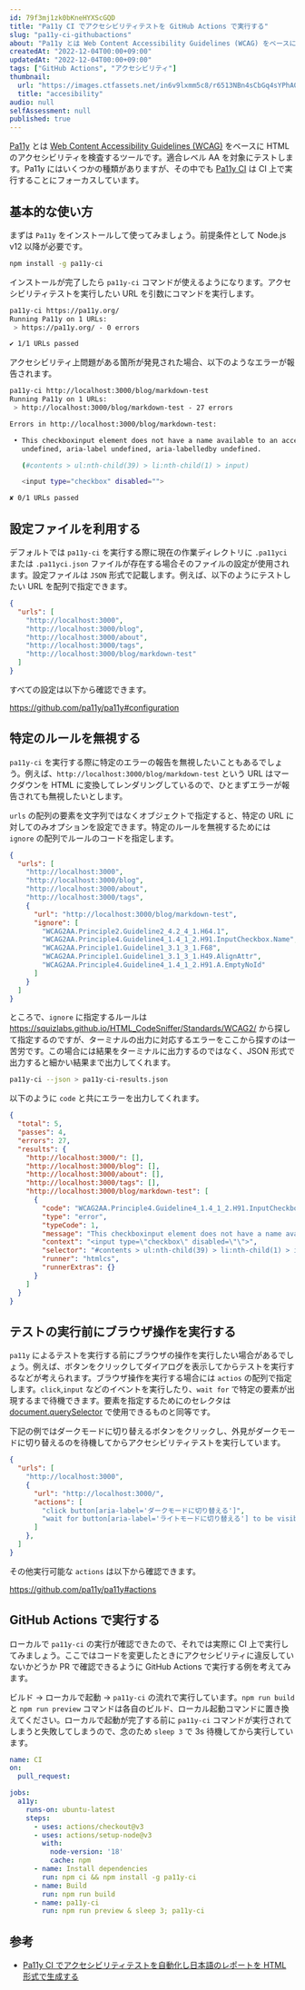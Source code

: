 ```yaml
---
id: 79f3mj1zk0bKneHYXScGQD
title: "Pa11y CI でアクセシビリティテストを GitHub Actions で実行する"
slug: "pa11y-ci-githubactions"
about: "Pa11y とは Web Content Accessibility Guidelines (WCAG) をベースに HTML のアクセシビリティを検査するツールです。適合レベル AA を対象にテストします。Pa11y にはいくつかの種類がありますが、その中でも Pa11y CI は CI 上で実行することにフォーカスしています。"
createdAt: "2022-12-04T00:00+09:00"
updatedAt: "2022-12-04T00:00+09:00"
tags: ["GitHub Actions", "アクセシビリティ"]
thumbnail:
  url: "https://images.ctfassets.net/in6v9lxmm5c8/r6513NBn4sCbGq4sYPhA0/02c228b5c22ce862bbf3c24a62ff86c8/wheelchair-symbol_267f.png"
  title: "accesibility"
audio: null
selfAssessment: null
published: true
---
```

[Pa11y](https://pa11y.org/) とは [Web Content Accessibility Guidelines (WCAG)](https://www.w3.org/WAI/WCAG2AA-Conformance) をベースに HTML のアクセシビリティを検査するツールです。適合レベル AA を対象にテストします。Pa11y にはいくつかの種類がありますが、その中でも [Pa11y CI](https://github.com/pa11y/pa11y-ci) は CI 上で実行することにフォーカスしています。

## 基本的な使い方

まずは `Pa11y` をインストールして使ってみましょう。前提条件として Node.js v12 以降が必要です。

```sh
npm install -g pa11y-ci
```

インストールが完了したら `pa11y-ci` コマンドが使えるようになります。アクセシビリティテストを実行したい URL を引数にコマンドを実行します。

```sh
pa11y-ci https://pa11y.org/
Running Pa11y on 1 URLs:
 > https://pa11y.org/ - 0 errors

✔ 1/1 URLs passed
```

アクセシビリティ上問題がある箇所が発見された場合、以下のようなエラーが報告されます。

```sh
pa11y-ci http://localhost:3000/blog/markdown-test
Running Pa11y on 1 URLs:
 > http://localhost:3000/blog/markdown-test - 27 errors

Errors in http://localhost:3000/blog/markdown-test:

 • This checkboxinput element does not have a name available to an accessibility API. Valid names are: label element, title
   undefined, aria-label undefined, aria-labelledby undefined.

   (#contents > ul:nth-child(39) > li:nth-child(1) > input)

   <input type="checkbox" disabled="">

✘ 0/1 URLs passed
```

## 設定ファイルを利用する

デフォルトでは `pa11y-ci` を実行する際に現在の作業ディレクトリに `.pa11yci` または `.pa11yci.json` ファイルが存在する場合そのファイルの設定が使用されます。設定ファイルは `JSON` 形式で記載します。例えば、以下のようにテストしたい URL を配列で指定できます。

```json:.pa11yci.json
{
  "urls": [
    "http://localhost:3000",
    "http://localhost:3000/blog",
    "http://localhost:3000/about",
    "http://localhost:3000/tags",
    "http://localhost:3000/blog/markdown-test"
  ]
}
```

すべての設定は以下から確認できます。

https://github.com/pa11y/pa11y#configuration

## 特定のルールを無視する

`pa11y-ci` を実行する際に特定のエラーの報告を無視したいこともあるでしょう。例えば、`http://localhost:3000/blog/markdown-test` という URL はマークダウンを HTML に変換してレンダリングしているので、ひとまずエラーが報告されても無視したいとします。

`urls` の配列の要素を文字列ではなくオブジェクトで指定すると、特定の URL に対してのみオプションを設定できます。特定のルールを無視するためには `ignore` の配列でルールのコードを指定します。

```json
{
  "urls": [
    "http://localhost:3000",
    "http://localhost:3000/blog",
    "http://localhost:3000/about",
    "http://localhost:3000/tags",
    {
      "url": "http://localhost:3000/blog/markdown-test",
      "ignore": [
        "WCAG2AA.Principle2.Guideline2_4.2_4_1.H64.1",
        "WCAG2AA.Principle4.Guideline4_1.4_1_2.H91.InputCheckbox.Name",
        "WCAG2AA.Principle1.Guideline1_3.1_3_1.F68",
        "WCAG2AA.Principle1.Guideline1_3.1_3_1.H49.AlignAttr",
        "WCAG2AA.Principle4.Guideline4_1.4_1_2.H91.A.EmptyNoId"
      ]
    }
  ]
}
```

ところで、`ignore` に指定するルールは https://squizlabs.github.io/HTML_CodeSniffer/Standards/WCAG2/ から探して指定するのですが、ターミナルの出力に対応するエラーをここから探すのは一苦労です。この場合には結果をターミナルに出力するのではなく、JSON 形式で出力すると細かい結果まで出力してくれます。

```sh
pa11y-ci --json > pa11y-ci-results.json
```

以下のように `code` と共にエラーを出力してくれます。

```json
{
  "total": 5,
  "passes": 4,
  "errors": 27,
  "results": {
    "http://localhost:3000/": [],
    "http://localhost:3000/blog": [],
    "http://localhost:3000/about": [],
    "http://localhost:3000/tags": [],
    "http://localhost:3000/blog/markdown-test": [
      {
        "code": "WCAG2AA.Principle4.Guideline4_1.4_1_2.H91.InputCheckbox.Name",
        "type": "error",
        "typeCode": 1,
        "message": "This checkboxinput element does not have a name available to an accessibility API. Valid names are: label element, title undefined, aria-label undefined, aria-labelledby undefined.",
        "context": "<input type=\"checkbox\" disabled=\"\">",
        "selector": "#contents > ul:nth-child(39) > li:nth-child(1) > input",
        "runner": "htmlcs",
        "runnerExtras": {}
      }
    ]
  }
}
```

## テストの実行前にブラウザ操作を実行する

`pa11y` によるテストを実行する前にブラウザの操作を実行したい場合があるでしょう。例えば、ボタンをクリックしてダイアログを表示してからテストを実行するなどが考えられます。ブラウザ操作を実行する場合には `actios` の配列で指定します。`click`,`input` などのイベントを実行したり、`wait for` で特定の要素が出現するまで待機できます。要素を指定するためにのセレクタは [document.querySelector](https://developer.mozilla.org/ja/docs/Web/API/Document/querySelector) で使用できるものと同等です。

下記の例ではダークモードに切り替えるボタンをクリックし、外見がダークモードに切り替えるのを待機してからアクセシビリティテストを実行しています。

```json
{
  "urls": [
    "http://localhost:3000",
    {
      "url": "http://localhost:3000/",
      "actions": [
        "click button[aria-label='ダークモードに切り替える']",
        "wait for button[aria-label='ライトモードに切り替える'] to be visible"
      ]
    },
  ]
}
```

その他実行可能な `actions` は以下から確認できます。

https://github.com/pa11y/pa11y#actions

## GitHub Actions で実行する

ローカルで `pa11y-ci` の実行が確認できたので、それでは実際に CI 上で実行してみましょう。ここではコードを変更したときにアクセシビリティに違反していないかどうか PR で確認できるように GitHub Actions で実行する例を考えてみます。

ビルド → ローカルで起動 → `pa11y-ci` の流れで実行しています。`npm run build` と `npm run preview` コマンドは各自のビルド、ローカル起動コマンドに置き換えてください。ローカルで起動が完了する前に `pa11y-ci` コマンドが実行されてしまうと失敗してしまうので、念のため `sleep 3` で 3s 待機してから実行しています。

```yaml
name: CI
on:
  pull_request:

jobs:
  a11y:
    runs-on: ubuntu-latest
    steps:
      - uses: actions/checkout@v3
      - uses: actions/setup-node@v3
        with:
          node-version: '18'
          cache: npm
      - name: Install dependencies
        run: npm ci && npm install -g pa11y-ci
      - name: Build
        run: npm run build
      - name: pa11y-ci
        run: npm run preview & sleep 3; pa11y-ci
```

## 参考

- [Pa11y CI でアクセシビリティテストを自動化し日本語のレポートを HTML 形式で生成する](https://hyper-text.org/archives/2019/12/auto_accessibility_testing_pa11y_ci.shtml)
